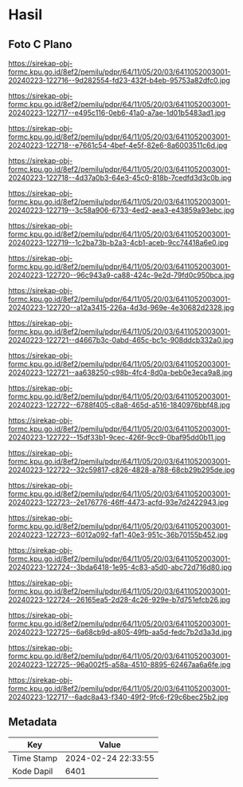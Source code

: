 # Hasil

## Foto C Plano

https://sirekap-obj-formc.kpu.go.id/8ef2/pemilu/pdpr/64/11/05/20/03/6411052003001-20240223-122716--9d282554-fd23-432f-b4eb-95753a82dfc0.jpg

https://sirekap-obj-formc.kpu.go.id/8ef2/pemilu/pdpr/64/11/05/20/03/6411052003001-20240223-122717--e495c116-0eb6-41a0-a7ae-1d01b5483ad1.jpg

https://sirekap-obj-formc.kpu.go.id/8ef2/pemilu/pdpr/64/11/05/20/03/6411052003001-20240223-122718--e7661c54-4bef-4e5f-82e6-8a6003511c6d.jpg

https://sirekap-obj-formc.kpu.go.id/8ef2/pemilu/pdpr/64/11/05/20/03/6411052003001-20240223-122718--4d37a0b3-64e3-45c0-818b-7cedfd3d3c0b.jpg

https://sirekap-obj-formc.kpu.go.id/8ef2/pemilu/pdpr/64/11/05/20/03/6411052003001-20240223-122719--3c58a906-6733-4ed2-aea3-e43859a93ebc.jpg

https://sirekap-obj-formc.kpu.go.id/8ef2/pemilu/pdpr/64/11/05/20/03/6411052003001-20240223-122719--1c2ba73b-b2a3-4cb1-aceb-9cc74418a6e0.jpg

https://sirekap-obj-formc.kpu.go.id/8ef2/pemilu/pdpr/64/11/05/20/03/6411052003001-20240223-122720--96c943a9-ca88-424c-9e2d-79fd0c950bca.jpg

https://sirekap-obj-formc.kpu.go.id/8ef2/pemilu/pdpr/64/11/05/20/03/6411052003001-20240223-122720--a12a3415-226a-4d3d-969e-4e30682d2328.jpg

https://sirekap-obj-formc.kpu.go.id/8ef2/pemilu/pdpr/64/11/05/20/03/6411052003001-20240223-122721--d4667b3c-0abd-465c-bc1c-908ddcb332a0.jpg

https://sirekap-obj-formc.kpu.go.id/8ef2/pemilu/pdpr/64/11/05/20/03/6411052003001-20240223-122721--aa638250-c98b-4fc4-8d0a-beb0e3eca9a8.jpg

https://sirekap-obj-formc.kpu.go.id/8ef2/pemilu/pdpr/64/11/05/20/03/6411052003001-20240223-122722--6788f405-c8a8-465d-a516-1840976bbf48.jpg

https://sirekap-obj-formc.kpu.go.id/8ef2/pemilu/pdpr/64/11/05/20/03/6411052003001-20240223-122722--15df33b1-9cec-426f-9cc9-0baf95dd0b11.jpg

https://sirekap-obj-formc.kpu.go.id/8ef2/pemilu/pdpr/64/11/05/20/03/6411052003001-20240223-122722--32c59817-c826-4828-a788-68cb29b295de.jpg

https://sirekap-obj-formc.kpu.go.id/8ef2/pemilu/pdpr/64/11/05/20/03/6411052003001-20240223-122723--2e176776-46ff-4473-acfd-93e7d2422943.jpg

https://sirekap-obj-formc.kpu.go.id/8ef2/pemilu/pdpr/64/11/05/20/03/6411052003001-20240223-122723--6012a092-faf1-40e3-951c-36b70155b452.jpg

https://sirekap-obj-formc.kpu.go.id/8ef2/pemilu/pdpr/64/11/05/20/03/6411052003001-20240223-122724--3bda6418-1e95-4c83-a5d0-abc72d716d80.jpg

https://sirekap-obj-formc.kpu.go.id/8ef2/pemilu/pdpr/64/11/05/20/03/6411052003001-20240223-122724--26165ea5-2d28-4c26-929e-b7d751efcb26.jpg

https://sirekap-obj-formc.kpu.go.id/8ef2/pemilu/pdpr/64/11/05/20/03/6411052003001-20240223-122725--6a68cb9d-a805-49fb-aa5d-fedc7b2d3a3d.jpg

https://sirekap-obj-formc.kpu.go.id/8ef2/pemilu/pdpr/64/11/05/20/03/6411052003001-20240223-122725--96a002f5-a58a-4510-8895-62467aa6a6fe.jpg

https://sirekap-obj-formc.kpu.go.id/8ef2/pemilu/pdpr/64/11/05/20/03/6411052003001-20240223-122717--6adc8a43-f340-49f2-9fc6-f29c6bec25b2.jpg


## Metadata

| Key        | Value               |
| ---------- | ------------------- |
| Time Stamp | 2024-02-24 22:33:55 |
| Kode Dapil | 6401                |



